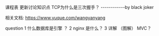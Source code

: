 课程表
更新讨论知识点 
TCP为什么是三次握手？ ------------by black joker   

相关文档: https://www.yuque.com/wangyanyang


question
1 什么数据库是引擎 ？
2 nginx 是什么？
3 详解 （图解） MVC？

